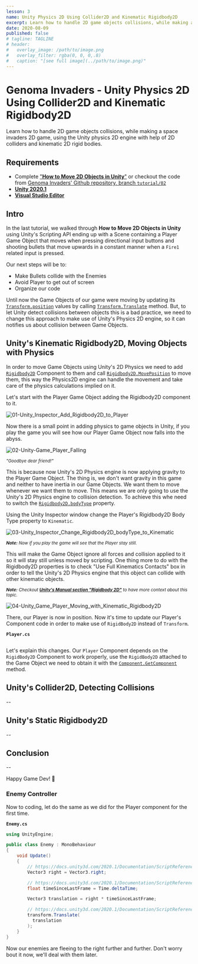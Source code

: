 ```yaml
---
lesson: 3
name: Unity Physics 2D Using Collider2D and Kinematic Rigidbody2D
excerpt: Learn how to handle 2D game objects collisions, while making a space invaders 2D game, using the Unity physics 2D engine with help of 2D colliders and kinematic 2D rigid bodies.
date: 2020-08-09
published: false
# tagline: TAGLINE
# header:
#   overlay_image: /path/to/image.png
#   overlay_filter: rgba(0, 0, 0,.8)
#   caption: "[see full image](../path/to/image.png)"
---
```


# Genoma Invaders - Unity Physics 2D Using Collider2D and Kinematic Rigidbody2D

Learn how to handle 2D game objects collisions, while making a space invaders 2D game, using the Unity physics 2D engine with help of 2D colliders and kinematic 2D rigid bodies.


## Requirements

- Complete ["**How to Move 2D Objects in Unity**"](../_tutorials/02-how-to-move-2d-objects-in-unity.md) or checkout the code from [Genoma Invaders' Github repository, branch `tutorial/02`](https://github.com/GenomaGames/genoma-invaders/tree/tutorial/02)
- [**Unity 2020.1**](https://store.unity.com/download?ref=personal)
- [**Visual Studio Editor**](https://visualstudio.microsoft.com/es/vs/)


## Intro

In the last tutorial, we walked through **How to Move 2D Objects in Unity** using Unity's Scripting API ending up with a Scene containing a Player Game Object that moves when pressing directional input buttons and shooting bullets that move upwards in a constant manner when a `Fire1` related input is pressed.

Our next steps will be to:
- Make Bullets collide with the Enemies
- Avoid Player to get out of screen
- Organize our code

Until now the Game Objects of our game were moving by updating its [`Transform.position`](https://docs.unity3d.com/2020.1/Documentation/ScriptReference/Transform-position.html) values by calling [`Transform.Translate`](https://docs.unity3d.com/2020.1/Documentation/ScriptReference/Transform.Translate.html) method. But, to let Unity detect collisions between objects this is a bad practice, we need to change this approach to make use of Unity's Physics 2D engine, so it can notifies us about collision between Game Objects.

## Unity's Kinematic Rigidbody2D, Moving Objects with Physics

In order to move Game Objects using Unity's 2D Physics we need to add [`Rigidbody2D`](https://docs.unity3d.com/2020.1/Documentation/Manual/class-Rigidbody2D.html) Component to them and call [`Rigidbody2D.MovePosition`](https://docs.unity3d.com/2020.1/Documentation/ScriptReference/Rigidbody2D.MovePosition.html) to move them, this way the Physics2D engine can handle the movement and take care of the physics calculations implied on it.

Let's start with the Player Game Object adding the Rigidbody2D component to it.

![01-Unity_Inspector_Add_Rigidbody2D_to_Player](../assets/lesson-03/01-Unity_Inspector_Add_Rigidbody2D_to_Player.gif)

Now there is a small point in adding physics to game objects in Unity, if you play the game you will see how our Player Game Object now falls into the abyss.

![02-Unity-Game_Player_Falling](../assets/lesson-03/02-Unity-Game_Player_Falling.gif)

<small>_"Goodbye dear friend!"_</small>

This is because now Unity's 2D Physics engine is now applying gravity to the Player Game Object. The thing is, we don't want gravity in this game and neither to have inertia in our Game Objects. We want them to move whenever we want them to move. This means we are only going to use the Unity's 2D Physics engine to collision detection. To achieve this whe need to switch the [`Rigidbody2D.bodyType`](https://docs.unity3d.com/2020.1/Documentation/Manual/class-Rigidbody2D.html) property.

Using the Unity Inspector window change the Player's Rigidbody2D Body Type property to `Kinematic`.

![03-Unity_Inspector_Change_Rigidbody2D_bodyType_to_Kinematic](../assets/lesson-03/03-Unity_Inspector_Change_Rigidbody2D_bodyType_to_Kinematic.gif)

<small>_**Note:** Now if you play the game will see that the Player stay still._</small>

This will make the Game Object ignore all forces and collision applied to it so it will stay still unless moved by scripting. One thing more to do with the Rigidbody2D properties is to check "Use Full Kinematics Contacts" box in order to tell the Unity's 2D Physics engine that this object can collide with other kinematic objects.

<small>_**Note:** Checkout [**Unity's Manual section "Rigidbody 2D"**](https://docs.unity3d.com/2020.1/Documentation/Manual/class-Rigidbody2D.html) to have more context about this topic._</small>

![04-Unity_Game_Player_Moving_with_Kinematic_Rigidbody2D](../assets/lesson-03/04-Unity_Game_Player_Moving_with_Kinematic_Rigidbody2D.gif)

There, our Player is now in position. Now it's time to update our Player's Component code in order to make use of `RigidBody2D` instead of `Transform`.

**`Player.cs`**

```csharp

```

Let's explain this changes. Our `Player` Component depends on the `RigidBody2D` Component to work properly,  use the `RigidBody2D` attached to the Game Object we need to obtain it with the [`Component.GetComponent`](https://docs.unity3d.com/2020.1/Documentation/ScriptReference/Component.GetComponent.html) method.


## Unity's Collider2D, Detecting Collisions

--


## Unity's Static Rigidbody2D

--


## Conclusion

--


Happy Game Dev! :space_invader:






### Enemy Controller

Now to coding, let do the same as we did for the Player component for the first time.

**`Enemy.cs`**
```csharp
using UnityEngine;

public class Enemy : MonoBehaviour
{
    void Update()
    {
        // https://docs.unity3d.com/2020.1/Documentation/ScriptReference/Vector3-right.html
        Vector3 right = Vector3.right;

        // https://docs.unity3d.com/2020.1/Documentation/ScriptReference/Time-deltaTime.html
        float timeSinceLastFrame = Time.deltaTime;

        Vector3 translation = right * timeSinceLastFrame;

        // https://docs.unity3d.com/2020.1/Documentation/ScriptReference/Transform.Translate.html
        transform.Translate(
          translation
        );
    }
}

```

Now our enemies are fleeing to the right further and further. Don't worry bout it now, we'll deal with them later.
